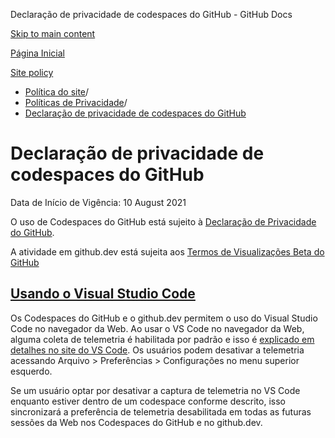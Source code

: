 Declaração de privacidade de codespaces do GitHub - GitHub Docs

[Skip to main content](#main-content)

[Página Inicial](/pt)

[Site policy](/pt/site-policy)

* [Política do site](/pt/site-policy)/
* [Políticas de Privacidade](/pt/site-policy/privacy-policies)/
* [Declaração de privacidade de codespaces do GitHub](/pt/site-policy/privacy-policies/github-codespaces-privacy-statement)

Declaração de privacidade de codespaces do GitHub
==========

Data de Início de Vigência: 10 August 2021

O uso de Codespaces do GitHub está sujeito à [Declaração de Privacidade do GitHub](/pt/site-policy/privacy-policies/github-privacy-statement).

A atividade em github.dev está sujeita aos [Termos de Visualizações Beta do GitHub](/pt/site-policy/github-terms/github-terms-of-service#j-beta-previews)

[Usando o Visual Studio Code](#usando-o-visual-studio-code)
----------

Os Codespaces do GitHub e o github.dev permitem o uso do Visual Studio Code no navegador da Web. Ao usar o VS Code no navegador da Web, alguma coleta de telemetria é habilitada por padrão e isso é [explicado em detalhes no site do VS Code](https://code.visualstudio.com/docs/getstarted/telemetry). Os usuários podem desativar a telemetria acessando Arquivo \> Preferências \> Configurações no menu superior esquerdo.

Se um usuário optar por desativar a captura de telemetria no VS Code enquanto estiver dentro de um codespace conforme descrito, isso sincronizará a preferência de telemetria desabilitada em todas as futuras sessões da Web nos Codespaces do GitHub e no github.dev.
